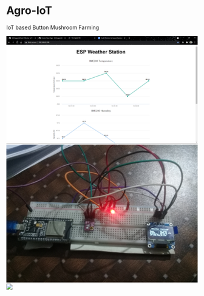 # Agro-IoT
IoT based Button Mushroom Farming

![](https://github.com/GitHopperX/Cost-Effective-IoT-based-Autonomous-Mushroom-Farming/blob/main/weather_station1.png)
![](https://github.com/GitHopperX/Agro-IoT/blob/main/Screenshot%20(682).png)
![](https://github.com/GitHopperX/Agro-IoT/blob/hasib/Web_plugin/IDE2.png)
